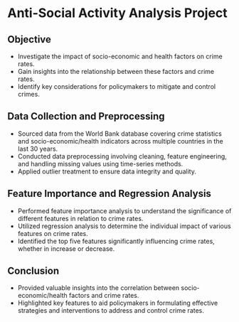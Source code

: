 # Anti-Social Activity Analysis Project

## Objective
- Investigate the impact of socio-economic and health factors on crime rates.
- Gain insights into the relationship between these factors and crime rates.
- Identify key considerations for policymakers to mitigate and control crimes.

## Data Collection and Preprocessing
- Sourced data from the World Bank database covering crime statistics and socio-economic/health indicators across multiple countries in the last 30 years.
- Conducted data preprocessing involving cleaning, feature engineering, and handling missing values using time-series methods.
- Applied outlier treatment to ensure data integrity and quality.

## Feature Importance and Regression Analysis
- Performed feature importance analysis to understand the significance of different features in relation to crime rates.
- Utilized regression analysis to determine the individual impact of various features on crime rates.
- Identified the top five features significantly influencing crime rates, whether in increase or decrease.

## Conclusion
- Provided valuable insights into the correlation between socio-economic/health factors and crime rates.
- Highlighted key features to aid policymakers in formulating effective strategies and interventions to address and control crime rates.
